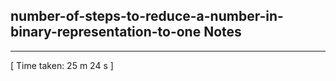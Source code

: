 <h2>number-of-steps-to-reduce-a-number-in-binary-representation-to-one Notes</h2><hr>[ Time taken: 25 m 24 s ]